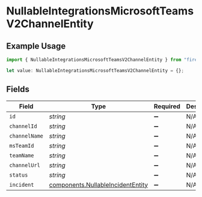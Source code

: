 # NullableIntegrationsMicrosoftTeamsV2ChannelEntity

## Example Usage

```typescript
import { NullableIntegrationsMicrosoftTeamsV2ChannelEntity } from "firehydrant/models/components";

let value: NullableIntegrationsMicrosoftTeamsV2ChannelEntity = {};
```

## Fields

| Field                                                                                  | Type                                                                                   | Required                                                                               | Description                                                                            |
| -------------------------------------------------------------------------------------- | -------------------------------------------------------------------------------------- | -------------------------------------------------------------------------------------- | -------------------------------------------------------------------------------------- |
| `id`                                                                                   | *string*                                                                               | :heavy_minus_sign:                                                                     | N/A                                                                                    |
| `channelId`                                                                            | *string*                                                                               | :heavy_minus_sign:                                                                     | N/A                                                                                    |
| `channelName`                                                                          | *string*                                                                               | :heavy_minus_sign:                                                                     | N/A                                                                                    |
| `msTeamId`                                                                             | *string*                                                                               | :heavy_minus_sign:                                                                     | N/A                                                                                    |
| `teamName`                                                                             | *string*                                                                               | :heavy_minus_sign:                                                                     | N/A                                                                                    |
| `channelUrl`                                                                           | *string*                                                                               | :heavy_minus_sign:                                                                     | N/A                                                                                    |
| `status`                                                                               | *string*                                                                               | :heavy_minus_sign:                                                                     | N/A                                                                                    |
| `incident`                                                                             | [components.NullableIncidentEntity](../../models/components/nullableincidententity.md) | :heavy_minus_sign:                                                                     | N/A                                                                                    |